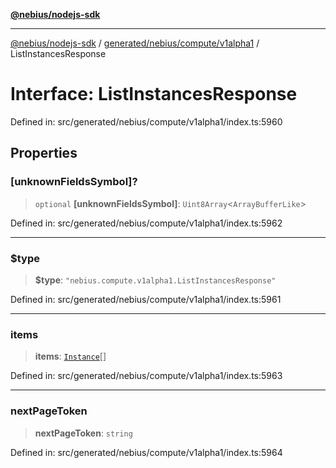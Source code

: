 [**@nebius/nodejs-sdk**](../../../../../README.md)

***

[@nebius/nodejs-sdk](../../../../../README.md) / [generated/nebius/compute/v1alpha1](../README.md) / ListInstancesResponse

# Interface: ListInstancesResponse

Defined in: src/generated/nebius/compute/v1alpha1/index.ts:5960

## Properties

### \[unknownFieldsSymbol\]?

> `optional` **\[unknownFieldsSymbol\]**: `Uint8Array`\<`ArrayBufferLike`\>

Defined in: src/generated/nebius/compute/v1alpha1/index.ts:5962

***

### $type

> **$type**: `"nebius.compute.v1alpha1.ListInstancesResponse"`

Defined in: src/generated/nebius/compute/v1alpha1/index.ts:5961

***

### items

> **items**: [`Instance`](Instance.md)[]

Defined in: src/generated/nebius/compute/v1alpha1/index.ts:5963

***

### nextPageToken

> **nextPageToken**: `string`

Defined in: src/generated/nebius/compute/v1alpha1/index.ts:5964
